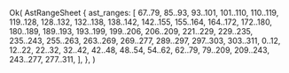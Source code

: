 Ok(
    AstRangeSheet {
        ast_ranges: [
            67..79,
            85..93,
            93..101,
            101..110,
            110..119,
            119..128,
            128..132,
            132..138,
            138..142,
            142..155,
            155..164,
            164..172,
            172..180,
            180..189,
            189..193,
            193..199,
            199..206,
            206..209,
            221..229,
            229..235,
            235..243,
            255..263,
            263..269,
            269..277,
            289..297,
            297..303,
            303..311,
            0..12,
            12..22,
            22..32,
            32..42,
            42..48,
            48..54,
            54..62,
            62..79,
            79..209,
            209..243,
            243..277,
            277..311,
        ],
    },
)